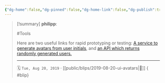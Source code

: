 ```yaml
---
{"dg-home":false,"dg-pinned":false,"dg-home-link":false,"dg-publish":true,"type":"blip","created-date":"2019-08-20T00:00:00","disabled rules":["yaml-title","yaml-title-alias","file-name-heading"],"title":"philipp @ 2019-08-20","dg-permalink":"2019/08/20/ui-avatars/","updated-date":"2025-04-30T22:27:35","dg-path":"blips/2019-08-20-ui-avatars.md","permalink":"/2019/08/20/ui-avatars/","dgPassFrontmatter":true}
---
```


> [!summary] **philipp**:
>
> #Tools
>
> Here are two useful links for rapid prototyping or testing: [A service to generate avatars from user initials](https://ui-avatars.com/), and [an API which returns randomly generated users.](https://randomuser.me/)
> - - -
>
> 🗓️ `Tue, Aug 20, 2019` · [[public/blips/2019-08-20-ui-avatars\|🔗]]
{ #blip}


